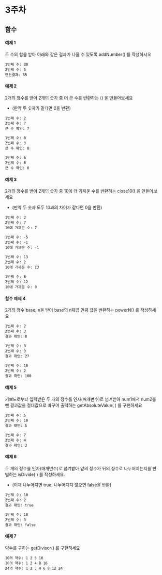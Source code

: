 # 3주차
## 함수
#### 예제 1
두 수의 합을 받아 아래와 같은 결과가 나올 수 있도록 addNumber() 를 작성하시오

```
1번째 수: 30
2번째 수: 5
연산결과: 35
```

#### 예제 2
2개의 정수를 받아 2개의 숫자 중 더 큰 수를 반환하는 () 을 만들어보세요
- (만약 두 숫자가 같다면 0을 반환)
  
```
1번째 수: 2
2번째 수: 7
큰 수 확인: 7
```
```
1번째 수: 8
2번째 수: 3
큰 수 확인: 8
```
```
1번째 수: 6
2번째 수: 6
큰 수 확인: 0
```

#### 예제 3
2개의 정수를 받아 2개의 숫자 중 10에 더 가까운 수를 반환하는 close10() 을 만들어보세요
- (만약 두 숫자 모두 10과의 차이가 같다면 0을 반환)
```
1번째 수: 2
2번째 수: 7
10에 가까운 수: 7
```
```
1번째 수: -5
2번째 수: -1
10에 가까운 수: -1
```
```
1번째 수: 13
2번째 수: 2
10에 가까운 수: 13
```
```
1번째 수: 8
2번째 수: 12
10에 가까운 수: 0
```

#### 함수 예제 4
2개의 정수 base, n을 받아 base의 n제곱 만큼 값을 반환하는 powerN() 를 작성하세요

```
1번째 수: 2
2번째 수: 3
결과 확인: 8
```
```
1번째 수: 3
2번째 수: 3
결과 확인: 27
```
```
1번째 수: 10
2번째 수: 2
결과 확인: 100
```

#### 예제 5
키보드로부터 입력받은 두 개의 정수를 인자(매개변수)로 넘겨받아 num1에서 num2를 뺀 결과값을 절대값으로 바꾸어 출력하는
getAbsoluteValue( ) 를 구현하세요

```
1번째 수: 5
2번째 수: 10
결과 확인: 5
```
```
1번째 수: 7
2번째 수: 4
결과 확인: 3
```

#### 예제 6
두 개의 정수를 인자(매개변수)로 넘겨받아 앞의 정수가 뒤의 정수로 나누어지는지를 판별하는 isDivide( ) 를 작성하세요.
- (이때 나누어지면 true, 나누어지지 않으면 false을 반환)

```
1번째 수: 10
2번째 수: 2
결과 확인: true
```
```
1번째 수: 10
2번째 수: 3
결과 확인: false
```

#### 예제 7
약수를 구하는 getDivisor() 를 구현하세요

```
10의 약수: 1 2 5 10
16의 약수: 1 2 4 8 16
24의 약수: 1 2 3 4 6 8 12 24
```

